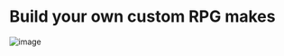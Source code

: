 # Build your own custom RPG makes 

![image](https://github.com/user-attachments/assets/9bccb9a3-3cb2-421c-9bf8-4e40bb1c2a3d)
